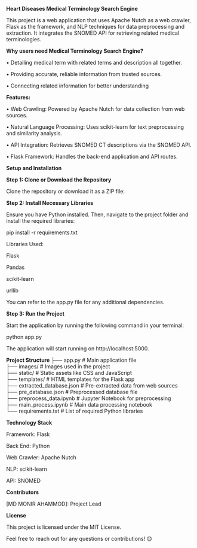 **Heart Diseases Medical Terminology Search Engine**

This project is a web application that uses Apache Nutch as a web crawler, Flask as the framework, and NLP techniques for data preprocessing and extraction. It integrates the SNOMED API for retrieving related medical terminologies.

**Why users need Medical Terminology Search Engine?**

• Detailing medical term with related terms and description all
together.

• Providing accurate, reliable information from trusted sources.

• Connecting related information for better understanding

**Features:**

• Web Crawling: Powered by Apache Nutch for data collection from web sources.

• Natural Language Processing: Uses scikit-learn for text preprocessing and similarity analysis.

• API Integration: Retrieves SNOMED CT descriptions via the SNOMED API.

• Flask Framework: Handles the back-end application and API routes.

**Setup and Installation**

**Step 1: Clone or Download the Repository**

Clone the repository or download it as a ZIP file:

**Step 2: Install Necessary Libraries**

Ensure you have Python installed. Then, navigate to the project folder and install the required libraries:

pip install -r requirements.txt  



Libraries Used:

Flask

Pandas

scikit-learn

urllib

You can refer to the app.py file for any additional dependencies.

**Step 3: Run the Project**

Start the application by running the following command in your terminal:

python app.py  

The application will start running on http://localhost:5000.

**Project Structure**
├── app.py                   # Main application file  
├── images/                  # Images used in the project  
├── static/                  # Static assets like CSS and JavaScript  
├── templates/               # HTML templates for the Flask app  
├── extracted_database.json  # Pre-extracted data from web sources  
├── pre_database.json        # Preprocessed database file  
├── preprocess_data.ipynb    # Jupyter Notebook for preprocessing  
├── main_process.ipynb       # Main data processing notebook  
└── requirements.txt         # List of required Python libraries  

**Technology Stack**

Framework: Flask

Back End: Python

Web Crawler: Apache Nutch

NLP: scikit-learn

API: SNOMED

**Contributors**

[MD MONIR AHAMMOD]: Project Lead

**License**

This project is licensed under the MIT License.

Feel free to reach out for any questions or contributions! 😊

